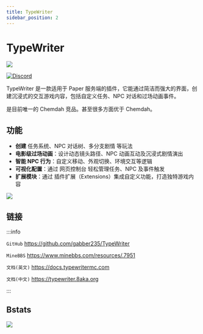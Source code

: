```yaml
---
title: TypeWriter
sidebar_position: 2
---
```


# TypeWriter

![](_images/TypeWriter/TW_Banner_Transparant.png)

[![Discord](https://img.shields.io/discord/1054708062520360960?label=discord&logo=discord&logoColor=white)](https://discord.gg/HtbKyuDDBw)

TypeWriter 是一款适用于 Paper 服务端的插件，它能通过简洁而强大的界面，创建沉浸式的交互游戏内容，包括自定义任务、NPC 对话和过场动画事件。

是目前唯一的 Chemdah 竞品。甚至很多方面优于 Chemdah。

## 功能

- **创建** 任务系统、NPC 对话树、多分支剧情 等玩法
- **电影级过场动画**：设计动态镜头路径、NPC 动画互动及沉浸式剧情演出
- **智能 NPC 行为**：自定义移动、外观切换、环境交互等逻辑
- **可视化配置**：通过 网页控制台 轻松管理任务、NPC 及事件触发
- **扩展模块**：通过 插件扩展（Extensions）集成自定义功能，打造独特游戏内容

![](https://gh-proxy.com/github.com/8aka-Team/NitWikit/blob/main/docs-java/process/plugin/ManageTool/task/_images/TypeWriter/cinematic.gif?raw=true)

## 链接

:::info

`GitHub` https://github.com/gabber235/TypeWriter

`MineBBS` https://www.minebbs.com/resources/.7951

`文档(英文)` https://docs.typewritermc.com

`文档(中文)` https://typewriter.8aka.org

:::

## Bstats

[![](https://bstats.org/signatures/bukkit/TypeWriter.svg)](https://bstats.org/plugin/bukkit/Typewriter/17839)
